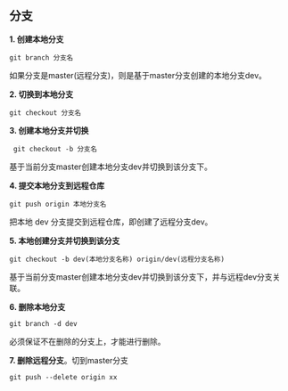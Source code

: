 ## 分支

**1. 创建本地分支**

```
git branch 分支名
```

如果分支是master(远程分支)，则是基于master分支创建的本地分支dev。

**2. 切换到本地分支**

```
git checkout 分支名
```

**3. 创建本地分支并切换**

```
 git checkout -b 分支名 
```

基于当前分支master创建本地分支dev并切换到该分支下。

**4. 提交本地分支到远程仓库**

```
git push origin 本地分支名
```

把本地 dev 分支提交到远程仓库，即创建了远程分支dev。

**5. 本地创建分支并切换到该分支**

```
git checkout -b dev(本地分支名称) origin/dev(远程分支名称)
```

基于当前分支master创建本地分支dev并切换到该分支下，并与远程dev分支关联。

**6. 删除本地分支**

```
git branch -d dev
```

必须保证不在删除的分支上，才能进行删除。

**7. 删除远程分支**。切到master分支

```
git push --delete origin xx
```

